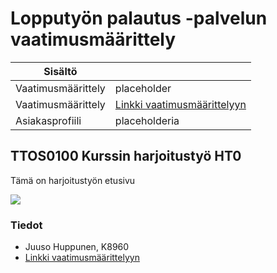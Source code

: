 # Lopputyön palautus -palvelun vaatimusmäärittely

|Sisältö||
|----------|--------------|
|Vaatimusmäärittely|placeholder|
|Vaatimusmäärittely|[Linkki vaatimusmäärittelyyn](https://github.com/SSH2JH/wiki-markdown-testing/wiki/vaatimusmäärittely)|
|Asiakasprofiili|placeholderia|

## TTOS0100 Kurssin harjoitustyö HT0

Tämä on harjoitustyön etusivu






![](http://edge.alluremedia.com.au/m/k/2015/08/gta-5-mass-effect-reaper-mod-1.jpg)


### Tiedot

* Juuso Huppunen, K8960
* [Linkki vaatimusmäärittelyyn](https://github.com/SSH2JH/wiki-markdown-testing/wiki/vaatimusmäärittely)
